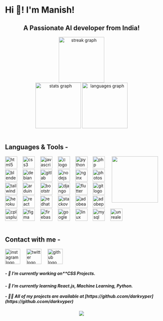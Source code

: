 <h1 align="left">Hi 👋! I'm Manish!</h1>



<h2 align="center">A Passionate AI developer from India!</h2>


<div align="center">
  <img src="https://streak-stats.demolab.com?user=darkvyper&locale=en&mode=daily&theme=gotham&hide_border=false&border_radius=5" height="150" alt="streak graph" /></div>
<div align="center"><img src="https://github-readme-stats.vercel.app/api?username=darkvyper&hide_title=false&hide_rank=false&show_icons=true&include_all_commits=true&count_private=true&disable_animations=false&theme=gotham&locale=en&hide_border=false" height="150" alt="stats graph"  />
  <img src="https://github-readme-stats.vercel.app/api/top-langs?username=darkvyper&locale=en&hide_title=false&layout=compact&card_width=320&langs_count=5&theme=gotham&hide_border=false" height="150" alt="languages graph"  />
</div>

<br clear="both">

<h2 align="left">Languages & Tools -</h2>



<img align="right" height="152" src="https://media.tenor.com/FdkbSvSxI9MAAAAd/chilled-lamb-mienar.gif"  />



<div align="left">
  <img src="https://cdn.jsdelivr.net/gh/devicons/devicon/icons/html5/html5-original.svg" height="40" alt="html5 logo"  />
  <img width="10" />
  <img src="https://cdn.jsdelivr.net/gh/devicons/devicon/icons/css3/css3-original.svg" height="40" alt="css3 logo"  />
  <img width="10" />
  <img src="https://cdn.jsdelivr.net/gh/devicons/devicon/icons/javascript/javascript-original.svg" height="40" alt="javascript logo"  />
  <img width="10" />
  <img src="https://cdn.jsdelivr.net/gh/devicons/devicon/icons/c/c-original.svg" height="40" alt="c logo"  />
  <img width="10" />
  <img src="https://cdn.simpleicons.org/python/3776AB" height="40" alt="python logo"  />
  <img width="10" />
  <img src="https://cdn.jsdelivr.net/gh/devicons/devicon/icons/php/php-original.svg" height="40" alt="php logo"  />
  <img width="10" />
  <img src="https://cdn.jsdelivr.net/gh/devicons/devicon/icons/blender/blender-original.svg" height="40" alt="blender logo"  />
  <img width="10" />
  <img src="https://cdn.jsdelivr.net/gh/devicons/devicon/icons/debian/debian-original.svg" height="40" alt="debian logo"  />
  <img width="10" />
  <img src="https://skillicons.dev/icons?i=gitlab" height="40" alt="gitlab logo"  />
  <img width="10" />
  <img src="https://cdn.jsdelivr.net/gh/devicons/devicon/icons/nodejs/nodejs-original.svg" height="40" alt="nodejs logo"  />
  <img width="10" />
  <img src="https://skillicons.dev/icons?i=nginx" height="40" alt="nginx logo"  />
  <img width="10" />
  <img src="https://cdn.jsdelivr.net/gh/devicons/devicon/icons/photoshop/photoshop-plain.svg" height="40" alt="photoshop logo"  />
  <img width="10" />
  <img src="https://skillicons.dev/icons?i=tailwind" height="40" alt="tailwindcss logo"  />
  <img width="10" />
  <img src="https://skillicons.dev/icons?i=arduino" height="40" alt="arduino logo"  />
  <img width="10" />
  <img src="https://cdn.simpleicons.org/bootstrap/7952B3" height="40" alt="bootstrap logo"  />
  <img width="10" />
  <img src="https://skillicons.dev/icons?i=django" height="40" alt="django logo"  />
  <img width="10" />
  <img src="https://cdn.simpleicons.org/flutter/02569B" height="40" alt="flutter logo"  />
  <img width="10" />
  <img src="https://cdn.simpleicons.org/git/F05032" height="40" alt="git logo"  />
  <img width="10" />
  <img src="https://skillicons.dev/icons?i=heroku" height="40" alt="heroku logo"  />
  <img width="10" />
  <img src="https://cdn.simpleicons.org/react/61DAFB" height="40" alt="react logo"  />
  <img width="10" />
  <img src="https://cdn.simpleicons.org/redhat/EE0000" height="40" alt="redhat logo"  />
  <img width="10" />
  <img src="https://skillicons.dev/icons?i=stackoverflow" height="40" alt="stackoverflow logo"  />
  <img width="10" />
  <img src="https://skillicons.dev/icons?i=ae" height="40" alt="adobeaftereffects logo"  />
  <img width="10" />
  <img src="https://skillicons.dev/icons?i=ps" height="40" alt="adobephotoshop logo"  />
  <img width="10" />
  <img src="https://skillicons.dev/icons?i=cpp" height="40" alt="cplusplus logo"  />
  <img width="10" />
  <img src="https://skillicons.dev/icons?i=figma" height="40" alt="figma logo"  />
  <img width="10" />
  <img src="https://skillicons.dev/icons?i=firebase" height="40" alt="firebase logo"  />
  <img width="10" />
  <img src="https://skillicons.dev/icons?i=gcp" height="40" alt="googlecloud logo"  />
  <img width="10" />
  <img src="https://skillicons.dev/icons?i=linux" height="40" alt="linux logo"  />
  <img width="10" />
  <img src="https://skillicons.dev/icons?i=mysql" height="40" alt="mysql logo"  />
  <img width="10" />
  <img src="https://skillicons.dev/icons?i=unreal" height="40" alt="unrealengine logo"  />
</div>



<br clear="both">

<h2 align="left">Contact with me -</h2>



<div align="left">
  <img src="https://skillicons.dev/icons?i=instagram" height="50" alt="instagram logo"  />
  <img width="12" />
  <img src="https://skillicons.dev/icons?i=twitter" height="50" alt="twitter logo"  />
  <img width="12" />
  <img src="https://skillicons.dev/icons?i=github" height="50" alt="github logo"  />
</div>



<h5 align="left">- 🔭 I’m currently working on**CSS Projects.</h5>

<h5 align="left">- 🌱 I’m currently learning React.js, Machine Learning, Python.<br><br>- 👨‍💻 All of my projects are available at [https://github.ccom/darkvyper](https://github.ccom/darkvyper)</h5>



<div align="center">
  <img src="https://profile-counter.glitch.me/darkvyper/count.svg?"  />
</div>

